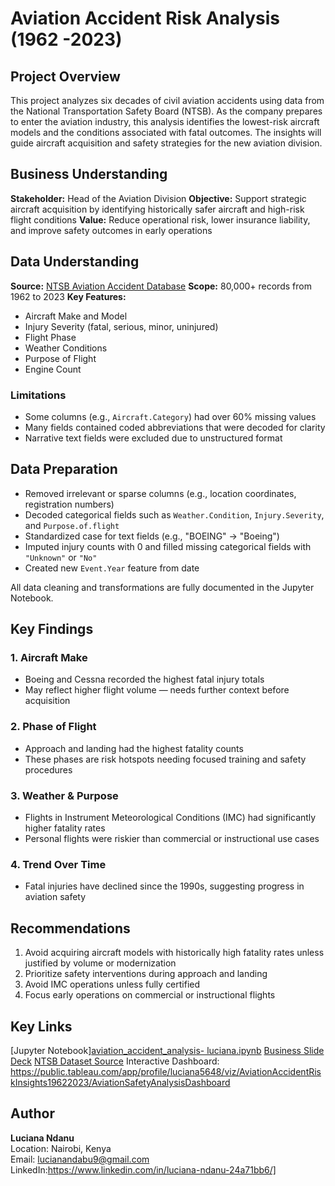 # Aviation Accident Risk Analysis (1962 -2023)
## Project Overview

This project analyzes six decades of civil aviation accidents using data from the National Transportation Safety Board (NTSB). As the company prepares to enter the aviation industry, this analysis identifies the lowest-risk aircraft models and the conditions associated with fatal outcomes. The insights will guide aircraft acquisition and safety strategies for the new aviation division.

## Business Understanding

 **Stakeholder:** Head of the Aviation Division
 **Objective:** Support strategic aircraft acquisition by identifying historically safer aircraft and high-risk flight conditions
 **Value:** Reduce operational risk, lower insurance liability, and improve safety outcomes in early operations

## Data Understanding

 **Source:** [NTSB Aviation Accident Database](https://www.ntsb.gov/_layouts/ntsb.aviation/AviationQuery.aspx)
 **Scope:** 80,000+ records from 1962 to 2023
 **Key Features:**  
  - Aircraft Make and Model  
  - Injury Severity (fatal, serious, minor, uninjured)  
  - Flight Phase  
  - Weather Conditions  
  - Purpose of Flight  
  - Engine Count  

### Limitations
- Some columns (e.g., `Aircraft.Category`) had over 60% missing values
- Many fields contained coded abbreviations that were decoded for clarity
- Narrative text fields were excluded due to unstructured format

## Data Preparation
- Removed irrelevant or sparse columns (e.g., location coordinates, registration numbers)
- Decoded categorical fields such as `Weather.Condition`, `Injury.Severity`, and `Purpose.of.flight`
- Standardized case for text fields (e.g., "BOEING" → "Boeing")
- Imputed injury counts with 0 and filled missing categorical fields with `"Unknown"` or `"No"`
- Created new `Event.Year` feature from date

All data cleaning and transformations are fully documented in the Jupyter Notebook.

## Key Findings

### 1. **Aircraft Make**
- Boeing and Cessna recorded the highest fatal injury totals
- May reflect higher flight volume — needs further context before acquisition

### 2. **Phase of Flight**
- Approach and landing had the highest fatality counts
- These phases are risk hotspots needing focused training and safety procedures

### 3. **Weather & Purpose**
- Flights in Instrument Meteorological Conditions (IMC) had significantly higher fatality rates
- Personal flights were riskier than commercial or instructional use cases

### 4. **Trend Over Time**
- Fatal injuries have declined since the 1990s, suggesting progress in aviation safety

##  Recommendations

1. Avoid acquiring aircraft models with historically high fatality rates unless justified by volume or modernization
2. Prioritize safety interventions during approach and landing
3. Avoid IMC operations unless fully certified
4. Focus early operations on commercial or instructional flights

##  Key Links

[Jupyter Notebook][aviation_accident_analysis- luciana.ipynb](https://github.com/Lndanu/aviation-accidents-analysis/blob/main/aviation_accident_analysis-%20luciana.ipynb)
[Business Slide Deck](./aviation_data_insights_presentation.pdf)
[NTSB Dataset Source](https://www.ntsb.gov/_layouts/ntsb.aviation/AviationQuery.aspx)
Interactive Dashboard: 
https://public.tableau.com/app/profile/luciana5648/viz/AviationAccidentRiskInsights19622023/AviationSafetyAnalysisDashboard


## Author

**Luciana Ndanu**  
Location: Nairobi, Kenya  
Email: lucianandabu9@gmail.com
LinkedIn:https://www.linkedin.com/in/luciana-ndanu-24a71bb6/]
